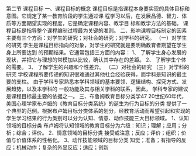 第二节 课程目标
一、课程目标的概念
课程目标是指课程本身要实现的具体目标和意图。它规定了某一教育阶段的学生通过课
程学习以后，在发展品德、智力、体质等方面期望实现的程度，它是确定课程内容、教学目
标和教学方法的基础。
课程目标是指导整个课程编制过程最为关键的准则。
二、影响课程目标制定的因素
主要有三个方面：对学生的研究；对社会的研究；对学科的研究。
（一）对学生的研究
学生是课程目标指向的对象，对学生的研究就是要明确教育者期望在学生身上所要达到
的预期结果。它通常包括三方面的内容：
1、 了解学生身心发展的现状，并把它与理想的常模加以比较，确认其中存在的差距。
2、 了解学生个体的需要。
3、 了解学生的兴趣和个性差异。
（二）对社会的研究
（三）对学科的研究
学校课程所要传递的知识很难通过其他社会经验获得，而学科是知识的最主要的支柱。
由于学科专家熟悉本学科领域的基本要领、逻辑结构、探究方式、发展趋势，以及本学科的
一般功能及其与相关学科的联系，因此， 学科专家的建议是课程目标最主要的依据之一。
三、布鲁姆教育目标分类学47
20世纪60年代，美国心理学家布卢姆的《教育目标分类系统》的诞生为行为目标的分类
提供了一个典型的范例。根据布卢姆目标分类体系的划分，经教育活动而希望引起和实现的
学生学习结果的行为类别可以分为认知、情意、动作技能三大目标领域。
1、认知领域的目标分类
布卢姆将认知领域的教育目标分为六级：知识；理解；应用；分析；综合；评价。
2、情意领域的目标分类
接受或注意；反应；评价；组织；价值与价值体系的性格化。
3、动作技能领域的目标分类
知觉；准备；有指导的反应；机械动作；复杂的外显反应；适应；创新